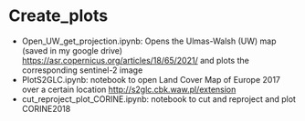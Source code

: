 # Create_plots


* Open_UW_get_projection.ipynb: Opens the Ulmas-Walsh (UW) map (saved in my google drive) https://asr.copernicus.org/articles/18/65/2021/ and plots the corresponding sentinel-2 image 
* PlotS2GLC.ipynb: notebook to open Land Cover Map of Europe 2017  over a certain location http://s2glc.cbk.waw.pl/extension
* cut_reproject_plot_CORINE.ipynb: notebook to cut and reproject and plot CORINE2018
